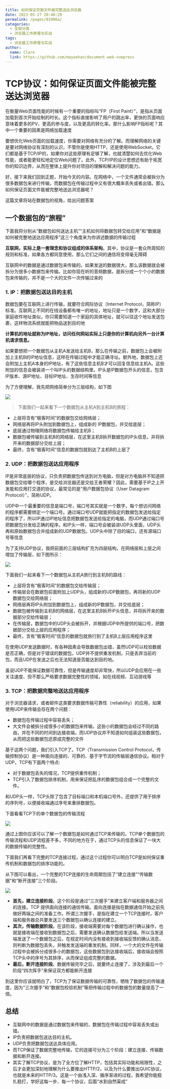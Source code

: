 ```yaml
---
title: 如何保证页面文件被完整送达浏览器
date: 2023-05-27 20:48:29
permalink: /pages/01996a/
categories:
  - 全部分类
  - 浏览器工作原理与实战
tags:
  - 浏览器工作原理与实战
author: 
  name: Clare
  link: https://github.com/mayaohan/document-web-vuepress
---
```

# TCP协议：如何保证页面文件能被完整送达浏览器

在衡量Web页面性能的时候有一个重要的指标叫“FP（First Paint）”，是指从页面加载到首次开始绘制的时长。这个指标直接影响了用户的跳出率，更快的页面响应意味着更多的PV、更高的参与度，以及更高的转化率。那什么影响FP指标呢？其中一个重要的因素是网络加载速度


<!-- more -->


要想优化Web页面的加载速度，你需要对网络有充分的了解。而理解网络的关键是要对网络协议有深刻的认识，不管你是使用HTTP，还是使用WebSocket，它们都是基于TCP/IP的，如果你对这些原理有足够了解，也就清楚如何去优化Web性能，或者能更轻松地定位Web问题了。此外，TCP/IP的设计思想还有助于拓宽你的知识边界，从而在整体上提升你对项目的理解和解决问题的能力。

好，接下来我们回到正题，开始今天的内容。在网络中，一个文件通常会被拆分为很多数据包来进行传输，而数据包在传输过程中又有很大概率丢失或者出错。那么如何保证页面文件能被完整地送达浏览器呢？

这篇文章将站在数据包的视角，给出问题答案

## 一个数据包的“旅程”

下面我将分别从“数据包如何送达主机”“主机如何将数据包转交给应用”和“数据是如何被完整地送达应用程序”这三个角度来为你讲述数据的传输过程

**互联网，实际上是一套理念和协议组成的体系架构**。其中，协议是一套众所周知的规则和标准，如果各方都同意使用，那么它们之间的通信将变得毫无障碍

互联网中的数据是通过数据包来传输的。如果发送的数据很大，那么该数据就会被拆分为很多小数据包来传输。比如你现在听的音频数据，是拆分成一个个小的数据包来传输的，并不是一个大的文件一次传输过来的

### 1. IP：把数据包送达目的主机

数据包要在互联网上进行传输，就要符合网际协议（Internet Protocol，简称IP）标准。互联网上不同的在线设备都有唯一的地址，地址只是一个数字，这和大部分家庭收件地址类似，你只需要知道一个家庭的具体地址，就可以往这个地址发送包裹，这样物流系统就能把物品送到目的地

**计算机的地址就称为IP地址，访问任何网站实际上只是你的计算机向另外一台计算机请求信息。**

如果要想把一个数据包从主机A发送给主机B，那么在传输之前，数据包上会被附加上主机B的IP地址信息，这样在传输过程中才能正确寻址。额外地，数据包上还会附加上主机A本身的IP地址，有了这些信息主机B才可以回复信息给主机A。这些附加的信息会被装进一个叫IP头的数据结构里。IP头是IP数据包开头的信息，包含IP版本、源IP地址、目标IP地址、生存时间等信息

为了方便理解，我先把网络简单分为三层结构，如下图

![](https://static001.geekbang.org/resource/image/00/4d/00d9bcad0bda1fdb43ead428e89ae74d.png)

> 下面我们一起来看下一个数据包从主机A到主机B的旅程：

- 上层将含有“极客时间”的数据包交给网络层；
- 网络层再将IP头附加到数据包上，组成新的 IP数据包，并交给底层；
- 底层通过物理网络将数据包传输给主机B；
- 数据包被传输到主机B的网络层，在这里主机B拆开数据包的IP头信息，并将拆开来的数据部分交给上层；
- 最终，含有“极客时间”信息的数据包就到达了主机B的上层了

### 2. UDP：把数据包送达应用程序

IP是非常底层的协议，只负责把数据包传送到对方电脑，但是对方电脑并不知道把数据包交给哪个程序，是交给浏览器还是交给王者荣耀？因此，需要基于IP之上开发能和应用打交道的协议，最常见的是“用户数据包协议（User Datagram Protocol）”，简称UDP。

UDP中一个最重要的信息是端口号，端口号其实就是一个数字，每个想访问网络的程序都需要绑定一个端口号。通过端口号UDP就能把指定的数据包发送给指定的程序了，所以IP通过IP地址信息把数据包发送给指定的电脑，而UDP通过端口号把数据包分发给正确的程序。和IP头一样，端口号会被装进UDP头里面，UDP头再和原始数据包合并组成新的UDP数据包。UDP头中除了目的端口，还有源端口号等信息

为了支持UDP协议，我把前面的三层结构扩充为四层结构，在网络层和上层之间增加了传输层，如下图所示：

![](https://static001.geekbang.org/resource/image/3e/ea/3edb673a43f23d84253c52124ce447ea.png)

下面我们一起来看下一个数据包从主机A旅行到主机B的路线：

- 上层将含有“极客时间”的数据包交给传输层；
- 传输层会在数据包前面附加上UDP头，组成新的UDP数据包，再将新的UDP数据包交给网络层；
- 网络层再将IP头附加到数据包上，组成新的IP数据包，并交给底层；
- 数据包被传输到主机B的网络层，在这里主机B拆开IP头信息，并将拆开来的数据部分交给传输层；
- 在传输层，数据包中的UDP头会被拆开，并根据UDP中所提供的端口号，把数据部分交给上层的应用程序；
- 最终，含有“极客时间”信息的数据包就旅行到了主机B上层应用程序这里

在使用UDP发送数据时，有各种因素会导致数据包出错，虽然UDP可以校验数据是否正确，但是对于错误的数据包，UDP并不提供重发机制，只是丢弃当前的包，而且UDP在发送之后也无法知道是否能达到目的地。

虽说UDP不能保证数据可靠性，但是传输速度却非常快，所以UDP会应用在一些关注速度、但不那么严格要求数据完整性的领域，如在线视频、互动游戏等

### 3. TCP：把数据完整地送达应用程序

对于浏览器请求，或者邮件这类要求数据传输可靠性（reliability）的应用，如果使用UDP来传输会存在两个问题：

- 数据包在传输过程中容易丢失；
- 大文件会被拆分成很多小的数据包来传输，这些小的数据包会经过不同的路由，并在不同的时间到达接收端，而UDP协议并不知道如何组装这些数据包，从而把这些数据包还原成完整的文件

基于这两个问题，我们引入TCP了。TCP（Transmission Control Protocol，传输控制协议）是一种面向连接的、可靠的、基于字节流的传输层通信协议。相对于UDP，TCP有下面两个特点:

- 对于数据包丢失的情况，TCP提供重传机制；
- TCP引入了数据包排序机制，用来保证把乱序的数据包组合成一个完整的文件。

和UDP头一样，TCP头除了包含了目标端口和本机端口号外，还提供了用于排序的序列号，以便接收端通过序号来重排数据包。

下面看看TCP下的单个数据包的传输流程

![](https://static001.geekbang.org/resource/image/94/32/943ac29f7d5b45a8861b0cde5da99032.png)

通过上图你应该可以了解一个数据包是如何通过TCP来传输的。TCP单个数据包的传输流程和UDP流程差不多，不同的地方在于，通过TCP头的信息保证了一块大的数据传输的完整性。

下面我们再看下完整的TCP连接过程，通过这个过程你可以明白TCP是如何保证重传机制和数据包的排序功能的。

从下图可以看出，一个完整的TCP连接的生命周期包括了“建立连接”“传输数据”和“断开连接”三个阶段。

![](https://static001.geekbang.org/resource/image/44/44/440ee50de56edc27c6b3c992b3a25844.png)

- **首先，建立连接阶段**。这个阶段是通过“三次握手”来建立客户端和服务器之间的连接。TCP 提供面向连接的通信传输。面向连接是指在数据通信开始之前先做好两端之间的准备工作。所谓三次握手，是指在建立一个TCP连接时，客户端和服务器总共要发送三个数据包以确认连接的建立。
- **其次，传输数据阶段**。在该阶段，接收端需要对每个数据包进行确认操作，也就是接收端在接收到数据包之后，需要发送确认数据包给发送端。所以当发送端发送了一个数据包之后，在规定时间内没有接收到接收端反馈的确认消息，则判断为数据包丢失，并触发发送端的重发机制。同样，一个大的文件在传输过程中会被拆分成很多小的数据包，这些数据包到达接收端后，接收端会按照TCP头中的序号为其排序，从而保证组成完整的数据。
- **最后，断开连接阶段**。数据传输完毕之后，就要终止连接了，涉及到最后一个阶段“四次挥手”来保证双方都能断开连接

到这里你应该就明白了，TCP为了保证数据传输的可靠性，牺牲了数据包的传输速度，因为“三次握手”和“数据包校验机制”等把传输过程中的数据包的数量提高了一倍。

## 总结



- 互联网中的数据是通过数据包来传输的，数据包在传输过程中容易丢失或出错。
- IP负责把数据包送达目的主机。
- UDP负责把数据包送达具体应用。
- 而TCP保证了数据完整地传输，它的连接可分为三个阶段：建立连接、传输数据和断开连接。
- 其实了解TCP协议，是为了全方位了解HTTP，包括其实际功能和局限性，之后才会更加深刻地理解为什么要推出HTTP/2，以及为什么要推出QUIC协议，也就是未来的HTTP/3。这是一个由浅入深、循序渐进的过程，我希望你能稳扎稳打，学好这每一步、每一个协议，后面“水到自然渠成”
